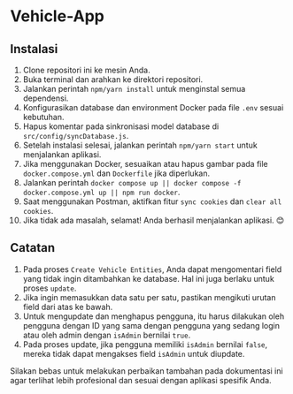 # Vehicle-App

## Instalasi

1. Clone repositori ini ke mesin Anda.
2. Buka terminal dan arahkan ke direktori repositori.
3. Jalankan perintah `npm/yarn install` untuk menginstal semua dependensi.
4. Konfigurasikan database dan environment Docker pada file `.env` sesuai kebutuhan.
5. Hapus komentar pada sinkronisasi model database di `src/config/syncDatabase.js`.
6. Setelah instalasi selesai, jalankan perintah `npm/yarn start` untuk menjalankan aplikasi.
7. Jika menggunakan Docker, sesuaikan atau hapus gambar pada file `docker.compose.yml` dan `Dockerfile` jika diperlukan.
8. Jalankan perintah `docker compose up || docker compose -f docker.compose.yml up || npm run docker`.
9. Saat menggunakan Postman, aktifkan fitur `sync cookies` dan `clear all cookies`.
10. Jika tidak ada masalah, selamat! Anda berhasil menjalankan aplikasi. 😊

## Catatan
1. Pada proses `Create Vehicle Entities`, Anda dapat mengomentari field yang tidak ingin ditambahkan ke database. Hal ini juga berlaku untuk proses `update`.
2. Jika ingin memasukkan data satu per satu, pastikan mengikuti urutan field dari atas ke bawah.
3. Untuk mengupdate dan menghapus pengguna, itu harus dilakukan oleh pengguna dengan ID yang sama dengan pengguna yang sedang login atau oleh admin dengan `isAdmin` bernilai `true`.
4. Pada proses update, jika pengguna memiliki `isAdmin` bernilai `false`, mereka tidak dapat mengakses field `isAdmin` untuk diupdate.

Silakan bebas untuk melakukan perbaikan tambahan pada dokumentasi ini agar terlihat lebih profesional dan sesuai dengan aplikasi spesifik Anda.

